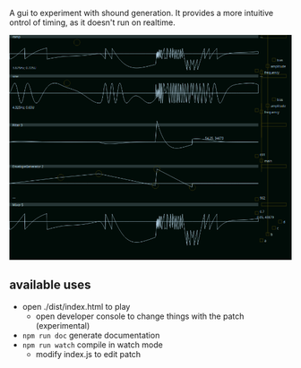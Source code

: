 A gui to experiment with shound generation. 
It provides a more intuitive ontrol of timing, as it doesn't run on realtime.

<img src="./showoff/current.png"/>

## available uses
* open ./dist/index.html to play
    * open developer console to change things with the patch (experimental)
* `npm run doc` generate documentation
* `npm run watch` compile in watch mode
    * modify index.js to edit patch